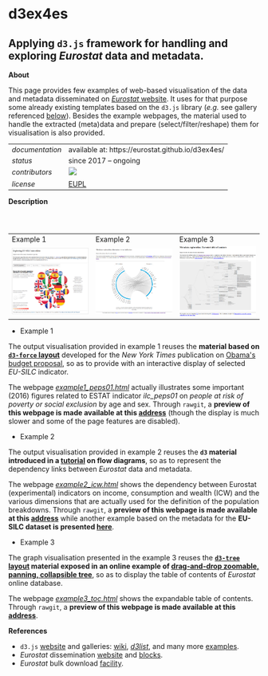 d3ex4es
=======

Applying `d3.js` framework for handling and exploring _Eurostat_ data and metadata.
---

**About**

This page provides few examples of web-based visualisation of the data and metadata disseminated on [_Eurostat_ website](http://ec.europa.eu/eurostat/data/database). It uses for that purpose some already existing templates based on the `d3.js` library (_e.g._ see gallery referenced [below](#References)). Besides the example webpages, the material used to handle the extracted (meta)data and prepare (select/filter/reshape) them for visualisation is also provided.

<table align="center">
    <tr> <td align="left"><i>documentation</i></td> <td align="left">available at: https://eurostat.github.io/d3ex4es/</td> </tr> 
    <tr> <td align="left"><i>status</i></td> <td align="left">since 2017 &ndash; ongoing</td> </tr> 
    <tr> <td align="left"><i>contributors</i></td> 
    <td align="left" valign="middle">
<a href="https://github.com/gjacopo"><img src="https://github.com/gjacopo.png" width="40"></a>
</td> </tr> 
    <tr> <td align="left"><i>license</i></td> <td align="left"><a href="https://joinup.ec.europa.eu/sites/default/files/eupl1.1.-licence-en_0.pdfEUPL">EUPL</a> </td> </tr> 
</table>

**Description**

<table>
<header>
<td align="centre">Example 1</td>
<td align="centre">Example 2</td>
<td align="centre">Example 3</td>
</header>
<tr>
<td><kbd><a href="https://cdn.rawgit.com/eurostat/d3ex4es/82aa792d/example1/example1_peps01.html"><img src="docs/example1_peps01.png" alt="Example 1 PEPS01" width="300"></a></kbd></td>
<td><kbd><a href="https://cdn.rawgit.com/eurostat/d3ex4es/82aa792d/example2/example2_icw_rawgit.html"><img src="docs/example2_icw.png" alt="Example 2 ICW" width="300"></a></kbd></td>
<td><kbd><a href="https://cdn.rawgit.com/eurostat/d3ex4es/0b42fab3/example3/example3_toc_rawgit.html"><img src="docs/example3_toc.png" alt="Example 3 ToC" width="300"></a></kbd></td>
</tr>
</table>

* Example 1

The output visualisation provided in example 1 reuses the **material based on [`d3-force` layout](https://github.com/d3/d3-force)** developed for the _New York Times_ publication on [Obama's budget proposal](http://www.nytimes.com/interactive/2012/02/13/us/politics/2013-budget-proposal-graphic.html), so as to provide with an interactive display of selected _EU-SILC_ indicator.

The webpage [_example1_peps01.html_](https://github.com/eurostat/d3ex4es/blob/master/example1/example1_peps01.html) actually illustrates some important (2016) figures related to ESTAT indicator _ilc_peps01_ on *people at risk of poverty or social exclusion* by age and sex. 
Through `rawgit`, a **preview of this webpage is made available at this [address](https://cdn.rawgit.com/eurostat/d3ex4es/82aa792d/example1/example1_peps01.html)**  (though the display is much slower and some of the page features are disabled).

* Example 2

The output visualisation provided in example 2 reuses the **`d3` material introduced in a [tutorial](https://www.visualcinnamon.com/2015/08/stretched-chord.html) on flow diagrams**, so as to represent the dependency links between _Eurostat_ data and metadata.

The webpage [_example2_icw.html_](https://github.com/eurostat/d3ex4es/blob/master/example2/example2_icw.html) shows the dependency between Eurostat (experimental) indicators on income, consumption and wealth (ICW) and the various dimensions that are actually used for the definition of the population breakdowns. 
Through `rawgit`, a **preview of this webpage is made available at this [address](https://cdn.rawgit.com/eurostat/d3ex4es/82aa792d/example2/example2_icw_rawgit.html)** while another example based on the metadata for the **EU-SILC dataset is presented [here](https://cdn.rawgit.com/eurostat/d3ex4es/82aa792d/example2/example2_ilc_rawgit.html)**.

* Example 3

The graph visualisation presented in the example 3 reuses the **[`d3-tree` layout](https://github.com/mbostock/d3/wiki/Tree-Layout) material exposed in an online example of [drag-and-drop zoomable, panning, collapsible tree](https://www.visualcinnamon.com/2015/08/stretched-chord.html)**, so as to display the  table of contents of _Eurostat_ online database. 

The webpage [_example3_toc.html_](https://github.com/eurostat/d3ex4es/blob/master/example3/example3_toc.html) shows the expandable table of contents. Through `rawgit`, a **preview of this webpage is made available at this [address](https://cdn.rawgit.com/eurostat/d3ex4es/0b42fab3/example3/example3_toc_rawgit.html)**.

**<a name="References"></a>References**

* `d3.js` [website](https://d3js.org/) and galleries: [wiki](https://github.com/d3/d3/wiki/Gallery), [_d3list_](http://christopheviau.com/d3list/gallery.html), and many more [examples](http://www.bogotobogo.com/DataVisualization/List_of_D3_Examples.php).
* _Eurostat_ dissemination [website](http://ec.europa.eu/eurostat/data/database) and [blocks](https://bl.ocks.org).
* _Eurostat_ bulk download [facility](http://ec.europa.eu/eurostat/estat-navtree-portlet-prod/BulkDownloadListing).

